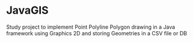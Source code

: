 # JavaGIS
Study project to implement Point Polyline Polygon drawing in a Java framework using Graphics 2D and storing Geometries in a CSV file or DB
